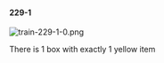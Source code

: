#### 229-1
![train-229-1-0.png](https://github.com/lil-lab/nlvr/raw/master/nlvr/train/images/20/train-229-1-0.png "train-229-1-0.png")

There is 1 box with exactly 1 yellow item